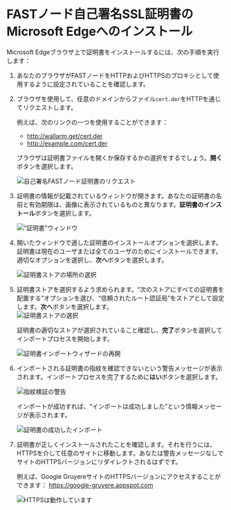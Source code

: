 [img-cert-request]:         ../../../images/fast/ssl/common/browsers-ssl/edge-ssl/e-certificate-request.png
[img-cert-window]:          ../../../images/fast/ssl/common/browsers-ssl/edge-ssl/e-certificate-window.png
[img-store-location]:       ../../../images/fast/ssl/common/browsers-ssl/edge-ssl/e-store-location.png
[img-store]:                ../../../images/fast/ssl/common/browsers-ssl/edge-ssl/e-store-selection.png
[img-wizard-resume]:        ../../../images/fast/ssl/common/browsers-ssl/edge-ssl/e-wizard-resume.png
[img-fingerprint-warning]:  ../../../images/fast/ssl/common/browsers-ssl/edge-ssl/e-fingerprint-warning.png
[img-import-ok]:            ../../../images/fast/ssl/common/browsers-ssl/edge-ssl/e-import-success.png
[img-https-ok]:             ../../../images/fast/ssl/common/browsers-ssl/edge-ssl/e-https-ok.png

#   FASTノード自己署名SSL証明書のMicrosoft Edgeへのインストール

Microsoft Edgeブラウザ上で証明書をインストールするには、次の手順を実行します：

1.  あなたのブラウザがFASTノードをHTTPおよびHTTPSのプロキシとして使用するように設定されていることを確認します。

2.  ブラウザを使用して、任意のドメインからファイル`cert.der`をHTTPを通じてリクエストします。

    例えば、次のリンクの一つを使用することができます：
   
    * <http://wallarm.get/cert.der>
    * <http://example.com/cert.der> 

    ブラウザは証明書ファイルを開くか保存するかの選択をするでしょう。**開く**ボタンを選択します。

    ![自己署名FASTノード証明書のリクエスト][img-cert-request]

3.  証明書の情報が記載されているウィンドウが開きます。あなたの証明書の名前と有効期限は、画像に表示されているものと異なります。**証明書のインストール**ボタンを選択します。

    ![“証明書”ウィンドウ][img-cert-window]

4.  開いたウィンドウで適した証明書のインストールオプションを選択します。証明書は現在のユーザまたは全てのユーザのためにインストールできます。適切なオプションを選択し、**次へ**ボタンを選択します。

    ![証明書ストアの場所の選択][img-store-location]

5.  証明書ストアを選択するよう求められます。“次のストアにすべての証明書を配置する”オプションを選び、“信頼されたルート認証局”をストアとして設定します。**次へ**ボタンを選択します。    
    ![証明書ストアの選択][img-store]

    証明書の適切なストアが選択されていること確認し、**完了**ボタンを選択してインポートプロセスを開始します。
    
    ![証明書インポートウィザードの再開][img-wizard-resume]

6.  インポートされる証明書の指紋を確認できないという警告メッセージが表示されます。インポートプロセスを完了するために**はい**ボタンを選択します。

    ![指紋検証の警告][img-fingerprint-warning]

    インポートが成功すれば、“インポートは成功しました”という情報メッセージが表示されます。

    ![証明書の成功したインポート][img-import-ok]

7.  証明書が正しくインストールされたことを確認します。それを行うには、HTTPSを介して任意のサイトに移動します。あなたは警告メッセージなしでサイトのHTTPSバージョンにリダイレクトされるはずです。

    例えば、Google GruyereサイトのHTTPSバージョンにアクセスすることができます：
    <https://google-gruyere.appspot.com>

    ![HTTPSは動作しています][img-https-ok]